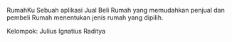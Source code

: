 RumahKu
Sebuah aplikasi Jual Beli Rumah yang memudahkan
penjual dan pembeli Rumah menentukan jenis rumah yang dipilih.


Kelompok:
Julius
Ignatius Raditya

